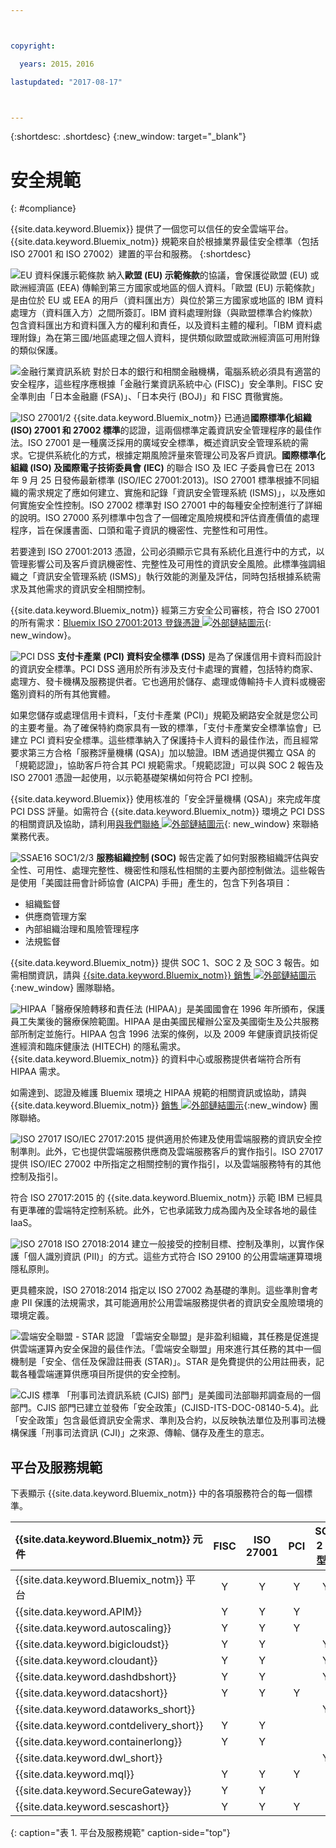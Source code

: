 ```yaml
---



copyright:

  years: 2015，2016

lastupdated: "2017-08-17" 



---
```


{:shortdesc: .shortdesc}
{:new_window: target="_blank"}

# 安全規範
{: #compliance}

{{site.data.keyword.Bluemix}} 提供了一個您可以信任的安全雲端平台。{{site.data.keyword.Bluemix_notm}} 規範來自於根據業界最佳安全標準（包括 ISO 27001 和 ISO 27002）建置的平台和服務。
{:shortdesc}

![EU 資料保護示範條款](images/icon_eumc.png) 納入**歐盟 (EU) 示範條款**的協議，會保護從歐盟 (EU) 或歐洲經濟區 (EEA) 傳輸到第三方國家或地區的個人資料。「歐盟 (EU) 示範條款」是由位於 EU 或 EEA 的用戶（資料匯出方）與位於第三方國家或地區的 IBM 資料處理方（資料匯入方）之間所簽訂。IBM 資料處理附錄（與歐盟標準合約條款）包含資料匯出方和資料匯入方的權利和責任，以及資料主體的權利。「IBM 資料處理附錄」為在第三國/地區處理之個人資料，提供類似歐盟或歐洲經濟區可用附錄的類似保護。



![金融行業資訊系統](images/FISC.gif) 對於日本的銀行和相關金融機構，電腦系統必須具有適當的安全程序，這些程序應根據「金融行業資訊系統中心 (FISC)」安全準則。FISC 安全準則由「日本金融廳 (FSA)」、「日本央行 (BOJ)」和 FISC 貫徹實施。
 

![ISO 27001/2](images/icon_iso27k1.png)  {{site.data.keyword.Bluemix_notm}} 已通過**國際標準化組織 (ISO) 27001 和 27002 標準**的認證，這兩個標準定義資訊安全管理程序的最佳作法。ISO 27001 是一種廣泛採用的廣域安全標準，概述資訊安全管理系統的需求。它提供系統化的方式，根據定期風險評量來管理公司及客戶資訊。**國際標準化組織 (ISO) 及國際電子技術委員會 (IEC)** 的聯合 ISO 及 IEC 子委員會已在 2013 年 9 月 25 日發佈最新標準 (ISO/IEC 27001:2013)。ISO 27001 標準根據不同組織的需求規定了應如何建立、實施和記錄「資訊安全管理系統 (ISMS)」，以及應如何實施安全性控制。ISO 27002 標準對 ISO 27001 中的每種安全控制進行了詳細的說明。ISO 27000 系列標準中包含了一個確定風險規模和評估資產價值的處理程序，旨在保護書面、口頭和電子資訊的機密性、完整性和可用性。

若要達到 ISO 27001:2013 憑證，公司必須顯示它具有系統化且進行中的方式，以管理影響公司及客戶資訊機密性、完整性及可用性的資訊安全風險。此標準強調組織之「資訊安全管理系統 (ISMS)」執行效能的測量及評估，同時包括根據系統需求及其他需求的資訊安全相關控制。

{{site.data.keyword.Bluemix_notm}} 經第三方安全公司審核，符合 ISO 27001 的所有需求：[Bluemix ISO 27001:2013 登錄憑證 ![外部鏈結圖示](../icons/launch-glyph.svg "外部鏈結圖示")](ftp://public.dhe.ibm.com/cloud/bluemix/compliance/Bluemix_ISO27K1_WWCert_2016.pdf){: new_window}。

![PCI DSS](images/icon_pci.png)  **支付卡產業 (PCI) 資料安全標準 (DSS)** 是為了保護信用卡資料而設計的資訊安全標準。PCI DSS 適用於所有涉及支付卡處理的實體，包括特約商家、處理方、發卡機構及服務提供者。它也適用於儲存、處理或傳輸持卡人資料或機密鑑別資料的所有其他實體。

如果您儲存或處理信用卡資料，「支付卡產業 (PCI)」規範及網路安全就是您公司的主要考量。為了確保特約商家具有一致的標準，「支付卡產業安全標準協會」已建立 PCI 資料安全標準。這些標準納入了保護持卡人資料的最佳作法，而且經常要求第三方合格「服務評量機構 (QSA)」加以驗證。IBM 透過提供獨立 QSA 的「規範認證」，協助客戶符合其 PCI 規範需求。「規範認證」可以與 SOC 2 報告及 ISO 27001 憑證一起使用，以示範基礎架構如何符合 PCI 控制。

{{site.data.keyword.Bluemix}} 使用核准的「安全評量機構 (QSA)」來完成年度 PCI DSS 評量。如需符合 {{site.data.keyword.Bluemix_notm}} 環境之 PCI DSS 的相關資訊及協助，請利用[與我們聯絡 ![外部鏈結圖示](../icons/launch-glyph.svg "外部鏈結圖示")](https://console.ng.bluemix.net/?direct=classic/#/contactUs/cloudOEPaneId=contactUs){: new_window} 來聯絡業務代表。

![SSAE16 SOC1/2/3](images/icon_aicpa.png) **服務組織控制 (SOC)** 報告定義了如何對服務組織評估與安全性、可用性、處理完整性、機密性和隱私性相關的主要內部控制做法。這些報告是使用「美國註冊會計師協會 (AICPA) 手冊」產生的，包含下列各項目： 
  * 組織監督
  * 供應商管理方案
  * 內部組織治理和風險管理程序
  * 法規監督
 
{{site.data.keyword.Bluemix_notm}} 提供 SOC 1、SOC 2 及 SOC 3 報告。如需相關資訊，請與 [{{site.data.keyword.Bluemix_notm}} 銷售 ![外部鏈結圖示](../icons/launch-glyph.svg "外部鏈結圖示")](mailto:bmxcert1@us.ibm.com){:new_window} 團隊聯絡。 


![HIPAA](images/icon_hipaa.png)「醫療保險轉移和責任法 (HIPAA)」是美國國會在 1996 年所頒布，保護員工失業後的醫療保險範圍。HIPAA 是由美國民權辦公室及美國衛生及公共服務部所制定並施行。HIPAA 包含 1996 法案的條例，以及 2009 年健康資訊技術促進經濟和臨床健康法 (HITECH) 的隱私需求。{{site.data.keyword.Bluemix_notm}} 的資料中心或服務提供者端符合所有 HIPAA 需求。

如需達到、認證及維護 Bluemix 環境之 HIPAA 規範的相關資訊或協助，請與 {{site.data.keyword.Bluemix_notm}} [銷售 ![外部鏈結圖示](../icons/launch-glyph.svg "外部鏈結圖示")](mailto:cloudplatform_compliance@us.ibm.com){:new_window} 團隊聯絡。


![ISO 27017](images/icon_ISO27017.png) ISO/IEC 27017:2015 提供適用於佈建及使用雲端服務的資訊安全控制準則。此外，它也提供雲端服務供應商及雲端服務客戶的實作指引。ISO 27017 提供 ISO/IEC 27002 中所指定之相關控制的實作指引，以及雲端服務特有的其他控制及指引。

符合 ISO 27017:2015 的 {{site.data.keyword.Bluemix_notm}} 示範 IBM 已經具有更準確的雲端特定控制系統。此外，它也承諾致力成為國內及全球各地的最佳 IaaS。


![ISO 27018](images/icon_ISO27018.png) ISO 27018:2014 建立一般接受的控制目標、控制及準則，以實作保護「個人識別資訊 (PII)」的方式。這些方式符合 ISO 29100 的公用雲端運算環境隱私原則。

更具體來說，ISO 27018:2014 指定以 ISO 27002 為基礎的準則。這些準則會考慮 PII 保護的法規需求，其可能適用於公用雲端服務提供者的資訊安全風險環境的環境定義。


![雲端安全聯盟 - STAR 認證](images/icon_CSA.png) 「雲端安全聯盟」是非盈利組織，其任務是促進提供雲端運算內安全保證的最佳作法。「雲端安全聯盟」用來進行其任務的其中一個機制是「安全、信任及保證註冊表 (STAR)」。STAR 是免費提供的公用註冊表，記載各種雲端運算供應項目所提供的安全控制。


![CJIS 標準](images/icon_CJIS.png) 「刑事司法資訊系統 (CJIS) 部門」是美國司法部聯邦調查局的一個部門。CJIS 部門已建立並發佈「安全政策」(CJISD-ITS-DOC-08140-5.4)。此「安全政策」包含最低資訊安全需求、準則及合約，以反映執法單位及刑事司法機構保護「刑事司法資訊 (CJI)」之來源、傳輸、儲存及產生的意志。



## 平台及服務規範
下表顯示 {{site.data.keyword.Bluemix_notm}} 中的各項服務符合的每一個標準。

|{{site.data.keyword.Bluemix_notm}} 元件		|FISC		|ISO 27001	|PCI|SOC 2 類型 1|
|:----------------------|:---------:|:---------:|:---------:|:---------:|
|{{site.data.keyword.Bluemix_notm}} 平台		|Y			|Y	|Y	|Y	|
|{{site.data.keyword.APIM}}			|Y	|Y|Y	|			|
|{{site.data.keyword.autoscaling}}			|Y	|Y|Y	|			|
|{{site.data.keyword.bigicloudst}}			|Y|Y|	|Y|
|{{site.data.keyword.cloudant}}				|Y|Y|	|Y	|
|{{site.data.keyword.dashdbshort}}			|Y	|Y	|	|Y	|
|{{site.data.keyword.datacshort}}			|Y	|Y	|Y	|			|
|{{site.data.keyword.dataworks_short}}				|	|	|	|Y	 		|
|{{site.data.keyword.contdelivery_short}}					|Y	|Y	|	|			|
|{{site.data.keyword.containerlong}}			|Y		|Y	|	|			|
|{{site.data.keyword.dwl_short}}				|	|	|	|Y	 		|
|{{site.data.keyword.mql}}				|Y	|Y	|Y	|	 		|
|{{site.data.keyword.SecureGateway}}			|Y	|Y|	|	 		|
|{{site.data.keyword.sescashort}}     |Y|Y|Y	|  |
{: caption="表 1. 平台及服務規範" caption-side="top"}
